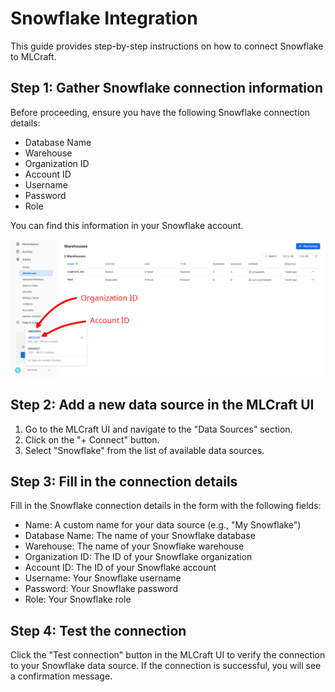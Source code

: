 # Snowflake Integration

This guide provides step-by-step instructions on how to connect Snowflake to MLCraft.

## Step 1: Gather Snowflake connection information

Before proceeding, ensure you have the following Snowflake connection details:

- Database Name
- Warehouse
- Organization ID
- Account ID
- Username
- Password
- Role

You can find this information in your Snowflake account.

![Organization and Account IDs](/docs/images/snowflake1.png)

## Step 2: Add a new data source in the MLCraft UI

1. Go to the MLCraft UI and navigate to the "Data Sources" section.
2. Click on the "+ Connect" button.
3. Select "Snowflake" from the list of available data sources.

## Step 3: Fill in the connection details

Fill in the Snowflake connection details in the form with the following fields:

- Name: A custom name for your data source (e.g., "My Snowflake")
- Database Name: The name of your Snowflake database
- Warehouse: The name of your Snowflake warehouse
- Organization ID: The ID of your Snowflake organization
- Account ID: The ID of your Snowflake account
- Username: Your Snowflake username
- Password: Your Snowflake password
- Role: Your Snowflake role

## Step 4: Test the connection

Click the "Test connection" button in the MLCraft UI to verify the connection to your Snowflake data source. If the connection is successful, you will see a confirmation message.